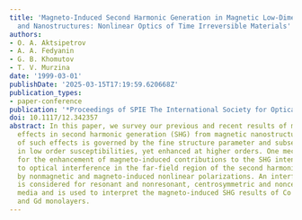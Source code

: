 ```yaml
---
title: 'Magneto-Induced Second Harmonic Generation in Magnetic Low-Dimensional Systems
  and Nanostructures: Nonlinear Optics of Time Irreversible Materials'
authors:
- O. A. Aktsipetrov
- A. A. Fedyanin
- G. B. Khomutov
- T. V. Murzina
date: '1999-03-01'
publishDate: '2025-03-15T17:19:59.620668Z'
publication_types:
- paper-conference
publication: '*Proceedings of SPIE The International Society for Optical Engineering*'
doi: 10.1117/12.342357
abstract: In this paper, we survey our previous and recent results of magneto-induced
  effects in second harmonic generation (SHG) from magnetic nanostructures. The degree
  of such effects is governed by the fine structure parameter and subsequently small
  in low order susceptibilities, yet enhanced at higher orders. One mechanism responsible
  for the enhancement of magneto-induced contributions to the SHG intensity is related
  to optical interference in the far-field region of the second harmonic fields generated
  by nonmagnetic and magneto-induced nonlinear polarizations. An interference model
  is considered for resonant and nonresonant, centrosymmetric and noncentrosymmetric
  media and is used to interpret the magneto-induced SHG results of Co nanocrystals
  and Gd monolayers.
---
```

